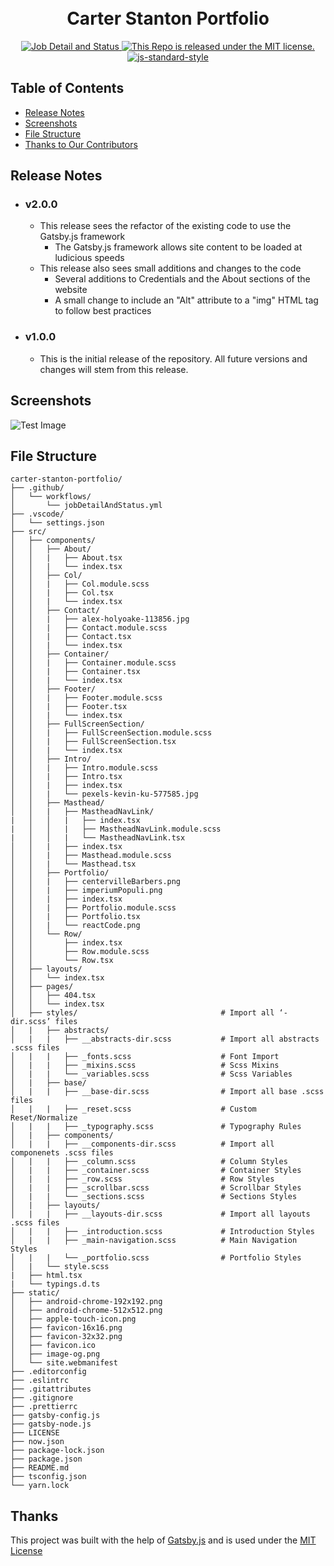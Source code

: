 <h1 align="center">
  <br />Carter Stanton Portfolio
</h1>
<p align="center">
  <a href="https://github.com/CStanton-dev/carter-stanton-portfolio/actions/workflows/jobDetailAndStatus.yml">
    <img src="https://github.com/CStanton-dev/carter-stanton-portfolio/actions/workflows/jobDetailAndStatus.yml/badge.svg?style=flat" alt="Job Detail and Status">
  </a>
  <a href="https://github.com/CStanton-dev/carter-stanton-portfolio/blob/main/LICENSE">
    <img alt="This Repo is released under the MIT license." src="https://img.shields.io/github/license/cstanton-dev/carter-stanton-portfolio?style=flat" />
  </a>
  <a href="https://github.com/feross/standard">
    <img src="https://img.shields.io/badge/code%20style-standard-brightgreen.svg?style=flat" alt="js-standard-style">
  </a>
</p>

## Table of Contents

- [Release Notes](#-release-notes)
- [Screenshots](#-screenshots)
- [File Structure](#-file-structure)
- [Thanks to Our Contributors](#-thanks)

## Release Notes

- ### v2.0.0
  - This release sees the refactor of the existing code to use the Gatsby.js framework
    - The Gatsby.js framework allows site content to be loaded at ludicious speeds
  - This release also sees small additions and changes to the code
    - Several additions to Credentials and the About sections of the website
    - A small change to include an "Alt" attribute to a "img" HTML tag to follow best practices
- ### v1.0.0
  - This is the initial release of the repository. All future versions and changes will stem from this release.

<h2>Screenshots</h2>
<p>
  <img src="https://picsum.photos/536/354" alt="Test Image"/>
</p>

## File Structure

```shell
carter-stanton-portfolio/
├── .github/
│   └── workflows/
│       └── jobDetailAndStatus.yml
├── .vscode/
│   └── settings.json
├── src/
│   ├── components/
│   │   ├── About/
│   │   |   ├── About.tsx
│   │   |   └── index.tsx
│   │   ├── Col/
│   │   |   ├── Col.module.scss
│   │   |   ├── Col.tsx
│   │   |   └── index.tsx
│   │   ├── Contact/
│   │   |   ├── alex-holyoake-113856.jpg
│   │   |   ├── Contact.module.scss
│   │   |   ├── Contact.tsx
│   │   |   └── index.tsx
│   │   ├── Container/
│   │   |   ├── Container.module.scss
│   │   |   ├── Container.tsx
│   │   |   └── index.tsx
│   │   ├── Footer/
│   │   |   ├── Footer.module.scss
│   │   |   ├── Footer.tsx
│   │   |   └── index.tsx
│   │   ├── FullScreenSection/
│   │   |   ├── FullScreenSection.module.scss
│   │   |   ├── FullScreenSection.tsx
│   │   |   └── index.tsx
│   │   ├── Intro/
│   │   |   ├── Intro.module.scss
│   │   |   ├── Intro.tsx
│   │   |   ├── index.tsx
│   │   |   └── pexels-kevin-ku-577585.jpg
│   │   ├── Masthead/
│   │   |   ├── MastheadNavLink/
|   │   │   |   ├── index.tsx
|   │   │   |   ├── MastheadNavLink.module.scss
|   │   │   |   └── MastheadNavLink.tsx
│   │   |   ├── index.tsx
│   │   |   ├── Masthead.module.scss
│   │   |   └── Masthead.tsx
│   │   ├── Portfolio/
│   │   |   ├── centervilleBarbers.png
│   │   |   ├── imperiumPopuli.png
│   │   |   ├── index.tsx
│   │   |   ├── Portfolio.module.scss
│   │   |   ├── Portfolio.tsx
│   │   |   └── reactCode.png
│   │   └── Row/
│   │       ├── index.tsx
│   │       ├── Row.module.scss
│   │       └── Row.tsx
│   ├── layouts/
│   │   └── index.tsx
│   ├── pages/
│   │   ├── 404.tsx
│   │   └── index.tsx
│   ├── styles/                                # Import all ‘-dir.scss’ files
│   |   ├── abstracts/
│   |   |   ├── __abstracts-dir.scss           # Import all abstracts .scss files
│   |   |   ├── _fonts.scss                    # Font Import
│   |   |   ├── _mixins.scss                   # Scss Mixins
│   |   |   └── _variables.scss                # Scss Variables
│   |   ├── base/
│   |   |   ├── __base-dir.scss                # Import all base .scss files
│   |   |   ├── _reset.scss                    # Custom Reset/Normalize
│   |   |   ├── _typography.scss               # Typography Rules
│   |   ├── components/
│   |   |   ├── __components-dir.scss          # Import all componenets .scss files
│   |   |   ├── _column.scss                   # Column Styles
│   |   |   ├── _container.scss                # Container Styles
│   |   |   ├── _row.scss                      # Row Styles
│   |   |   ├── _scrollbar.scss                # Scrollbar Styles
│   |   |   └── _sections.scss                 # Sections Styles
│   |   ├── layouts/
│   |   |   ├── __layouts-dir.scss             # Import all layouts .scss files
│   |   |   ├── _introduction.scss             # Introduction Styles
│   |   |   ├── _main-navigation.scss          # Main Navigation Styles
│   |   |   └── _portfolio.scss                # Portfolio Styles
│   |   └── style.scss
|   ├── html.tsx
|   └── typings.d.ts
├── static/
│   ├── android-chrome-192x192.png
│   ├── android-chrome-512x512.png
│   ├── apple-touch-icon.png
│   ├── favicon-16x16.png
│   ├── favicon-32x32.png
│   ├── favicon.ico
│   ├── image-og.png
│   └── site.webmanifest
├── .editorconfig
├── .eslintrc
├── .gitattributes
├── .gitignore
├── .prettierrc
├── gatsby-config.js
├── gatsby-node.js
├── LICENSE
├── now.json
├── package-lock.json
├── package.json
├── README.md
├── tsconfig.json
└── yarn.lock
```

## Thanks

This project was built with the help of <a href="https://www.gatsbyjs.com">Gatsby.js</a> and is used under the <a href="https://github.com/CStanton-dev/carter-stanton-portfolio/blob/main/LICENSE">MIT License</a><br /><br />
